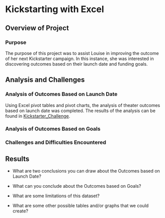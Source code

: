 # Kickstarting with Excel

## Overview of Project

### Purpose
The purpose of this project was to assist Louise in improving the outcome of her next Kickstarter campaign.  In this instance, she was interested in discovering outcomes based on their launch date and funding goals.  
## Analysis and Challenges

### Analysis of Outcomes Based on Launch Date
Using Excel pivot tables and pivot charts, the analysis of theater outcomes based on launch date was completed.  The results of the analysis can be found in [Kickstarter_Challenge](Kickstarting_with_Excel/Kickstarter_Challenge.zip).
### Analysis of Outcomes Based on Goals

### Challenges and Difficulties Encountered

## Results

- What are two conclusions you can draw about the Outcomes based on Launch Date?

- What can you conclude about the Outcomes based on Goals?

- What are some limitations of this dataset?

- What are some other possible tables and/or graphs that we could create?
